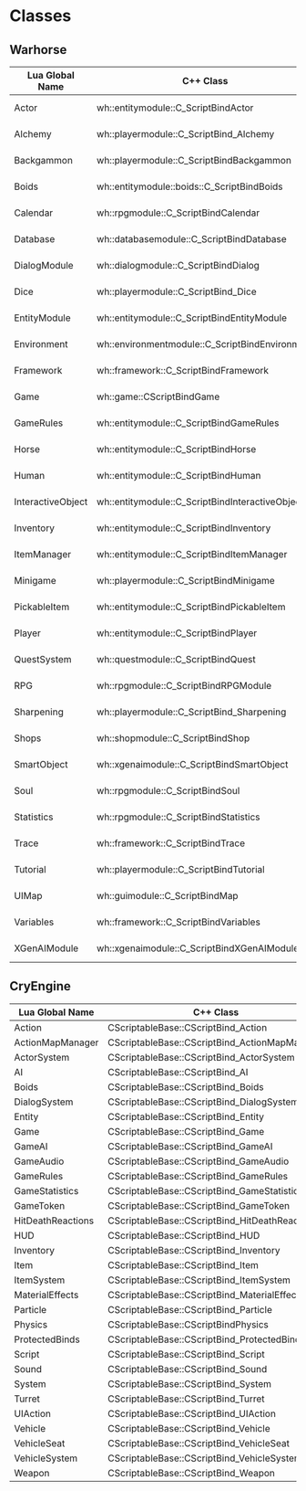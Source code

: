<!-- TITLE: classes -->
<!-- SUBTITLE: Lua classes for Kingdom Come: Deliverance -->

# Classes
## Warhorse

Lua Global Name | C++ Class | Function Reference
--- | --- | ---
Actor | wh::entitymodule::C_ScriptBindActor | [Function Reference](kingdomcome/classes/actor)
Alchemy | wh::playermodule::C_ScriptBind_Alchemy | [Function Reference](kingdomcome/classes/alchemy)
Backgammon | wh::playermodule::C_ScriptBindBackgammon | [Function Reference](kingdomcome/classes/backgammon)
Boids | wh::entitymodule::boids::C_ScriptBindBoids | [Function Reference](kingdomcome/classes/boids)
Calendar | wh::rpgmodule::C_ScriptBindCalendar | [Function Reference](kingdomcome/classes/calendar)
Database | wh::databasemodule::C_ScriptBindDatabase | [Function Reference](kingdomcome/classes/database)
DialogModule | wh::dialogmodule::C_ScriptBindDialog | [Function Reference](kingdomcome/classes/dialog)
Dice | wh::playermodule::C_ScriptBind_Dice | [Function Reference](kingdomcome/classes/dice)
EntityModule | wh::entitymodule::C_ScriptBindEntityModule | [Function Reference](kingdomcome/classes/entitymodule)
Environment | wh::environmentmodule::C_ScriptBindEnvironment | [Function Reference](kingdomcome/classes/environment)
Framework | wh::framework::C_ScriptBindFramework | [Function Reference](kingdomcome/classes/framework)
Game | wh::game::CScriptBindGame | [Function Reference](kingdomcome/classes/game)
GameRules | wh::entitymodule::C_ScriptBindGameRules | [Function Reference](kingdomcome/classes/gamerules)
Horse | wh::entitymodule::C_ScriptBindHorse | [Function Reference](kingdomcome/classes/horse)
Human | wh::entitymodule::C_ScriptBindHuman | [Function Reference](kingdomcome/classes/human)
InteractiveObject | wh::entitymodule::C_ScriptBindInteractiveObject | [Function Reference](kingdomcome/classes/interactiveobject)
Inventory | wh::entitymodule::C_ScriptBindInventory | [Function Reference](kingdomcome/classes/inventory)
ItemManager | wh::entitymodule::C_ScriptBindItemManager | [Function Reference](kingdomcome/classes/itemmanager)
Minigame | wh::playermodule::C_ScriptBindMinigame | [Function Reference](kingdomcome/classes/minigame)
PickableItem | wh::entitymodule::C_ScriptBindPickableItem | [Function Reference](kingdomcome/classes/pickableitem)
Player | wh::entitymodule::C_ScriptBindPlayer | [Function Reference](kingdomcome/classes/player)
QuestSystem | wh::questmodule::C_ScriptBindQuest | [Function Reference](kingdomcome/classes/questsystem)
RPG | wh::rpgmodule::C_ScriptBindRPGModule | [Function Reference](kingdomcome/classes/minigame)
Sharpening | wh::playermodule::C_ScriptBind_Sharpening | [Function Reference](kingdomcome/classes/sharpening)
Shops | wh::shopmodule::C_ScriptBindShop | [Function Reference](kingdomcome/classes/minigame)
SmartObject | wh::xgenaimodule::C_ScriptBindSmartObject | [Function Reference](kingdomcome/classes/smartobject)
Soul | wh::rpgmodule::C_ScriptBindSoul | [Function Reference](kingdomcome/classes/soul)
Statistics | wh::rpgmodule::C_ScriptBindStatistics | [Function Reference](kingdomcome/classes/statistics)
Trace | wh::framework::C_ScriptBindTrace | [Function Reference](kingdomcome/classes/trace)
Tutorial | wh::playermodule::C_ScriptBindTutorial | [Function Reference](kingdomcome/classes/tutorial)
UIMap | wh::guimodule::C_ScriptBindMap | [Function Reference](kingdomcome/classes/uimap)
Variables | wh::framework::C_ScriptBindVariables | [Function Reference](kingdomcome/classes/variables)
XGenAIModule | wh::xgenaimodule::C_ScriptBindXGenAIModule | [Function Reference](kingdomcome/classes/xgenaimodule)

## CryEngine

Lua Global Name | C++ Class
--- | ---
Action | CScriptableBase::CScriptBind_Action
ActionMapManager | CScriptableBase::CScriptBind_ActionMapManager
ActorSystem | CScriptableBase::CScriptBind_ActorSystem
AI | CScriptableBase::CScriptBind_AI
Boids | CScriptableBase::CScriptBind_Boids
DialogSystem | CScriptableBase::CScriptBind_DialogSystem
Entity | CScriptableBase::CScriptBind_Entity
Game | CScriptableBase::CScriptBind_Game
GameAI | CScriptableBase::CScriptBind_GameAI
GameAudio | CScriptableBase::CScriptBind_GameAudio
GameRules | CScriptableBase::CScriptBind_GameRules
GameStatistics | CScriptableBase::CScriptBind_GameStatistics
GameToken | CScriptableBase::CScriptBind_GameToken
HitDeathReactions | CScriptableBase::CScriptBind_HitDeathReactions
HUD | CScriptableBase::CScriptBind_HUD
Inventory | CScriptableBase::CScriptBind_Inventory
Item | CScriptableBase::CScriptBind_Item
ItemSystem | CScriptableBase::CScriptBind_ItemSystem
MaterialEffects | CScriptableBase::CScriptBind_MaterialEffects
Particle | CScriptableBase::CScriptBind_Particle
Physics | CScriptableBase::CScriptBindPhysics
ProtectedBinds | CScriptableBase::CScriptBind_ProtectedBinds
Script | CScriptableBase::CScriptBind_Script
Sound | CScriptableBase::CScriptBind_Sound
System | CScriptableBase::CScriptBind_System
Turret | CScriptableBase::CScriptBind_Turret
UIAction | CScriptableBase::CScriptBind_UIAction
Vehicle | CScriptableBase::CScriptBind_Vehicle
VehicleSeat | CScriptableBase::CScriptBind_VehicleSeat
VehicleSystem | CScriptableBase::CScriptBind_VehicleSystem
Weapon | CScriptableBase::CScriptBind_Weapon